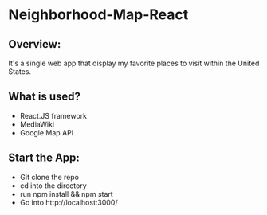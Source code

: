 # Neighborhood-Map-React

## Overview:
It's a single web app that display my favorite places to visit within the United States.

## What is used?
- React.JS framework
- MediaWiki
- Google Map API

## Start the App:
- Git clone the repo
- cd into the directory
- run npm install && npm start
- Go into http://localhost:3000/
